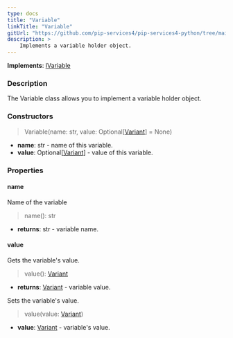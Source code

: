 ```yaml
---
type: docs
title: "Variable"
linkTitle: "Variable"
gitUrl: "https://github.com/pip-services4/pip-services4-python/tree/main/pip-services4-expressions-python"
description: > 
    Implements a variable holder object.
---
```


**Implements**: [IVariable](../ivariable)

### Description

The Variable class allows you to implement a variable holder object.

### Constructors

> Variable(name: str, value: Optional[[Variant](../../../variants/variant)] = None) 

- **name**: str - name of this variable.
- **value**: Optional[[Variant](../../../variants/variant)] - value of this variable.


### Properties

#### name
Name of the variable
> name(): str

- **returns**: str - variable name.

#### value
Gets the variable's value.
> value(): [Variant](../../../variants/variant)

- **returns**: [Variant](../../../variants/variant) - variable value.

Sets the variable's value.

> value(value: [Variant](../../../variants/variant))

- **value**: [Variant](../../../variants/variant) - variable's value.
